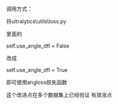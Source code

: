调用方式：

将ultralytics\utils\loss.py

里面的

self.use_angle_dfl = False

改成

self.use_angle_dfl = True

即可使用angloss损失函数



这个改进点在多个数据集上已经验证 有效涨点